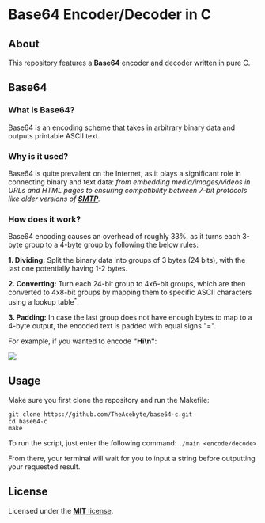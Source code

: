 # Base64 Encoder/Decoder in C
## About
This repository features a **Base64** encoder and decoder written in pure C.

## Base64
### What is Base64?
Base64 is an encoding scheme that takes in arbitrary binary data and outputs printable ASCII text.

### Why is it used?
Base64 is quite prevalent on the Internet, as it plays a significant role in connecting binary and text data: *from embedding media/images/videos in URLs and HTML pages to ensuring compatibility between 7-bit protocols like older versions of [**SMTP**](https://en.wikipedia.org/wiki/Simple_Mail_Transfer_Protocol).*

### How does it work?
Base64 encoding causes an overhead of roughly 33%, as it turns each 3-byte group to a 4-byte group by following the below rules:

**1. Dividing:** Split the binary data into groups of 3 bytes (24 bits), with the last one potentially having 1-2 bytes.

**2. Converting:** Turn each 24-bit group to 4x6-bit groups, which are then converted to 4x8-bit groups by mapping them to specific ASCII characters using a lookup table<sup>*</sup>.

**3. Padding:** In case the last group does not have enough bytes to map to a 4-byte output, the encoded text is padded with equal signs "=".

For example, if you wanted to encode **"Hi\n"**:

<img src="https://www.redhat.com/rhdc/managed-files/sysadmin/2022-08/30_printable_base64.png">

## Usage
Make sure you first clone the repository and run the Makefile:
```
git clone https://github.com/TheAcebyte/base64-c.git
cd base64-c
make
```

To run the script, just enter the following command:
```./main <encode/decode>```

From there, your terminal will wait for you to input a string before outputting your requested result.

## License
Licensed under the [**MIT** license](LICENSE).